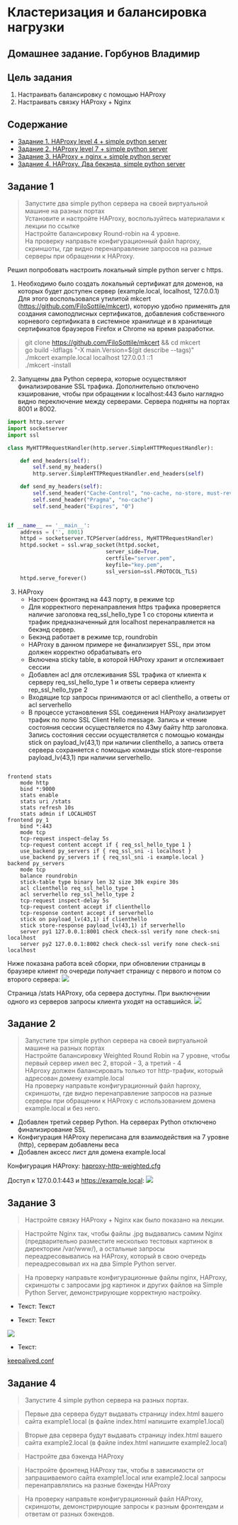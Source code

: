 # Кластеризация и балансировка нагрузки
## Домашнее задание. Горбунов Владимир

## Цель задания
1. Настраивать балансировку с помощью HAProxy
2. Настраивать связку HAProxy + Nginx

## Содержание

- [Задание 1. HAProxy level 4 + simple python server](#Задание-1)
- [Задание 2. HAProxy level 7 + simple python server](#Задание-2)  
- [Задание 3. HAProxy + nginx + simple python server](#Задание-3) 
- [Задание 4. HAProxy. Два бекэнда, simple python server](#Задание-4)  


## Задание 1
> Запустите два simple python сервера на своей виртуальной машине на разных портах </br>
Установите и настройте HAProxy, воспользуйтесь материалами к лекции по ссылке </br>
Настройте балансировку Round-robin на 4 уровне.</br>
На проверку направьте конфигурационный файл haproxy, скриншоты, где видно перенаправление запросов на разные серверы при обращении к HAProxy.

Решил попробовать настроить локальный simple python server с https.
1. Необходимо было создать локальный сертификат для доменов, на которых будет доступен сервер \(example.local, localhost, 127.0.0.1\) </br>
Для этого воспользовался утилитой mkcert (https://github.com/FiloSottile/mkcert), которую удобно применять для  создания самоподписных сертификатов, добавления собственного корневого сертификата в системное хранилище и в хранилище сертификатов браузеров Firefox и Chrome на время разработки.
> git clone https://github.com/FiloSottile/mkcert && cd mkcert </br>
go build -ldflags "-X main.Version=$(git describe --tags)" </br>
./mkcert  example.local localhost 127.0.0.1 ::1 </br>
./mkcert -install

2. Запущены два Python сервера, которые осуществляют финализирование SSL трафика. Дополнительно отключено кэширование, чтобы при обращении к localhost:443 было наглядно видно переключение между серверами. Сервера подняты на портах 8001 и 8002.
```python
import http.server
import socketserver
import ssl

class MyHTTPRequestHandler(http.server.SimpleHTTPRequestHandler):

    def end_headers(self):
        self.send_my_headers()
        http.server.SimpleHTTPRequestHandler.end_headers(self)

    def send_my_headers(self):
        self.send_header("Cache-Control", "no-cache, no-store, must-revalidate")
        self.send_header("Pragma", "no-cache")
        self.send_header("Expires", "0")


if __name__ == '__main__':
    address = ('', 8001)
    httpd = socketserver.TCPServer(address, MyHTTPRequestHandler)
    httpd.socket = ssl.wrap_socket(httpd.socket,
                               server_side=True,
                               certfile="server.pem",
                               keyfile="key.pem",
                               ssl_version=ssl.PROTOCOL_TLS)
    httpd.serve_forever()

```
3. HAProxy 
   - Настроен фронтэнд на 443 порту, в режиме tcp
   - Для корректного перенаправления https трафика проверяется наличие заголовка req_ssl_hello_type 1 со стороны клиента и трафик предназначенный для localhost перенаправляется на бекэнд сервер.
   - Бекэнд работает в режиме tcp, roundrobin
   - HAProxy в данном примере не финализирует SSL, при этом должен корректно обрабатывать его 
   - Включена sticky table, в которой HAProxy хранит и отслеживает сессии
   - Добавлен acl для отслеживания SSL трафика от клиента к серверу req_ssl_hello_type 1 и ответы сервера клиенту rep_ssl_hello_type 2
   - Входящие tcp запросы принимаются от acl clienthello, a ответы от acl serverhello
   - В процессе установления SSL соединения HAProxy анализирует трафик по полю SSL Client Hello message. Запись и чтение состояния сессии осуществляется по 43му байту http заголовка. Запись состояния сессии осуществляется с помощью команды stick on payload_lv(43,1) при наличии clienthello, а запись ответа сервера сохраняется с помощью команды stick store-response payload_lv(43,1) при наличии serverhello.

```HAProxy

frontend stats
    mode http
    bind *:9000
    stats enable
    stats uri /stats
    stats refresh 10s
    stats admin if LOCALHOST
frontend py_1
    bind *:443
    mode tcp
    tcp-request inspect-delay 5s
    tcp-request content accept if { req_ssl_hello_type 1 }
    use_backend py_servers if { req_ssl_sni -i localhost }
    use_backend py_servers if { req_ssl_sni -i example.local }
backend py_servers
    mode tcp
    balance roundrobin
    stick-table type binary len 32 size 30k expire 30s
    acl clienthello req_ssl_hello_type 1
    acl serverhello rep_ssl_hello_type 2
    tcp-request inspect-delay 5s
    tcp-request content accept if clienthello
    tcp-response content accept if serverhello
    stick on payload_lv(43,1) if clienthello
    stick store-response payload_lv(43,1) if serverhello
    server py1 127.0.0.1:8001 check check-ssl verify none check-sni localhost
    server py2 127.0.0.1:8002 check check-ssl verify none check-sni localhost

```

Ниже показана работа всей сборки, при обновлении страницы в браузере клиент по очереди получает страницу с первого и потом со второго сервера:
![](./img/task1.gif)

Страница /stats HAProxy, оба сервера доступны. При выключении одного из серверов запросы клиента уходят на оставшийся. 
![](./img/task1-stats.jpg)

## Задание 2
> Запустите три simple python сервера на своей виртуальной машине на разных портах </br>
Настройте балансировку Weighted Round Robin на 7 уровне, чтобы первый сервер имел вес 2, второй - 3, а третий - 4 </br>
HAproxy должен балансировать только тот http-трафик, который адресован домену example.local </br>
На проверку направьте конфигурационный файл haproxy, скриншоты, где видно перенаправление запросов на разные серверы при обращении к HAProxy c использованием домена example.local и без него. </br>

- Добавлен третий сервер Python. На серверах Python отключено финализирование SSL
- Конфигурация HAProxy переписана для взаимодействия на 7 уровне (http), серверам добавлены веса
- Добавлен аксесс лист для домена example.local

Конфигурация HAProxy:
[haproxy-http-weighted.cfg](./haproxy-http-weighted.cfg)

Доступ к 127.0.0.1:443 и https://example.local:
![](./img/task2.jpg)


## Задание 3

> Настройте связку HAProxy + Nginx как было показано на лекции.

> Настройте Nginx так, чтобы файлы .jpg выдавались самим Nginx (предварительно разместите несколько тестовых картинок в директории /var/www/), а остальные запросы переадресовывались на HAProxy, который в свою очередь переадресовывал их на два Simple Python server.

> На проверку направьте конфигурационные файлы nginx, HAProxy, скриншоты с запросами jpg картинок и других файлов на Simple Python Server, демонстрирующие корректную настройку.

- Текст:
Текст

- Текст:
Текст

![](img/1.jpg)

- Текст:

[keepalived.conf](./keepalived.conf)


## Задание 4
> Запустите 4 simple python сервера на разных портах.

> Первые два сервера будут выдавать страницу index.html вашего сайта example1.local (в файле index.html напишите example1.local)

> Вторые два сервера будут выдавать страницу index.html вашего сайта example2.local (в файле index.html напишите example2.local)

> Настройте два бэкенда HAProxy

> Настройте фронтенд HAProxy так, чтобы в зависимости от запрашиваемого сайта example1.local или example2.local запросы перенаправлялись на разные бэкенды HAProxy

> На проверку направьте конфигурационный файл HAProxy, скриншоты, демонстрирующие запросы к разным фронтендам и ответам от разных бэкендов.


